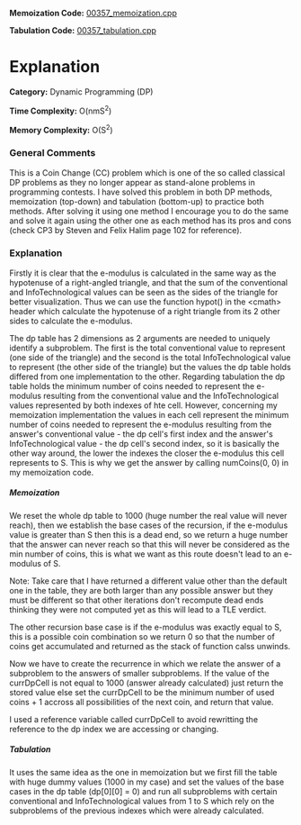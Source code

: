 **Memoization Code:** [00357\_memoization.cpp](https://github.com/elgamalsalman/CPSolutions/blob/main/UVa/10306_eCoins/10306_memoization.cpp)

**Tabulation Code:** [00357\_tabulation.cpp](https://github.com/elgamalsalman/CPSolutions/blob/main/UVa/10306_eCoins/10306_tabulation.cpp)

# Explanation

**Category:** Dynamic Programming (DP)

**Time Complexity:** O(nmS<sup>2</sup>) 

**Memory Complexity:** O(S<sup>2</sup>)

### General Comments

This is a Coin Change (CC) problem which is one of the so called classical DP problems as they no longer appear as stand-alone problems in programming contests. I have solved this problem in both DP methods, memoization (top-down) and tabulation (bottom-up) to practice both methods. After solving it using one method I encourage you to do the same and solve it again using the other one as each method has its pros and cons (check CP3 by Steven and Felix Halim page 102 for reference). 

### Explanation

Firstly it is clear that the e-modulus is calculated in the same way as the hypotenuse of a right-angled triangle, and that the sum of the conventional and InfoTechnological values can be seen as the sides of the triangle for better visualization. Thus we can use the function hypot() in the \<cmath\> header which calculate the hypotenuse of a right triangle from its 2 other sides to calculate the e-modulus.

The dp table has 2 dimensions as 2 arguments are needed to uniquely identify a subproblem. The first is the total conventional value to represent (one side of the triangle) and the second is the total InfoTechnological value to represent (the other side of the triangle) but the values the dp table holds differed from one implementation to the other. Regarding tabulation the dp table holds the minimum number of coins needed to represent the e-modulus resulting from the conventional value and the InfoTechnological values represented by both indexes of hte cell. However, concerning my memoization implementation the values in each cell represent the minimum number of coins needed to represent the e-modulus resulting from the answer's conventional value - the dp cell's first index and the answer's InfoTechnological value - the dp cell's second index, so it is basically the other way around, the lower the indexes the closer the e-modulus this cell represents to S. This is why we get the answer by calling numCoins(0, 0) in my memoization code.

##### Memoization

We reset the whole dp table to 1000 (huge number the real value will never reach), then we establish the base cases of the recursion, if the e-modulus value is greater than S then this is a dead end, so we return a huge number that the answer can never reach so that this will never be considered as the min number of coins, this is what we want as this route doesn't lead to an e-modulus of S. 

Note: Take care that I have returned a different value other than the default one in the table, they are both larger than any possible answer but they must be different so that other iterations don't recompute dead ends thinking they were not computed yet as this will lead to a TLE verdict.

The other recursion base case is if the e-modulus was exactly equal to S, this is a possible coin combination so we return 0 so that the number of coins get accumulated and returned as the stack of function calss unwinds.

 Now we have to create the recurrence in which we relate the answer of a subproblem to the answers of smaller subproblems. If the value of the currDpCell is not equal to 1000 (answer already calculated) just return the stored value else set the currDpCell to be the minimum number of used coins + 1 accross all possibilities of the next coin, and return that value.

I used a reference variable called currDpCell to avoid rewritting the reference to the dp index we are accessing or changing.

##### Tabulation

It uses the same idea as the one in memoization but we first fill the table with huge dummy values (1000 in my case) and set the values of the base cases in the dp table (dp\[0\]\[0\] = 0) and run all subproblems with certain conventional and InfoTechnological values from 1 to S which rely on the subproblems of the previous indexes which were already calculated.
